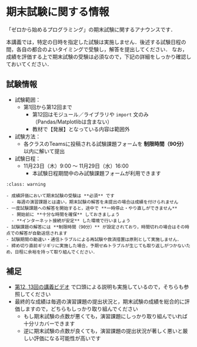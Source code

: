 # 期末試験に関する情報

「ゼロから始めるプログラミング」の期末試験に関するアナウンスです．

本講義では，特定の日時を指定した試験は実施しません．後述する試験日程の間，各自の都合のよいタイミングで受験し，解答を提出してください．
なお，成績を評価する上で期末試験の受験は必須なので，下記の詳細をしっかり確認しておいてください．


## 試験情報

- 試験範囲：
  - 第1回から第12回まで
    - 第12回はモジュール／ライブラリや `import` 文のみ（Pandas/Matplotlibは含まない）
    - 教材で【発展】となっている内容は範囲外
- 試験方法：
  - 各クラスのTeamsに投稿される試験課題フォームを **制限時間（90分）** 以内に解いて提出
- 試験日程：
  - 11月23日（木）9:00 〜 11月29日（水）16:00
    - 本試験日程期間中のみ試験課題フォームが利用できます


`````{admonition} 課題提出時の注意
:class: warning

- 成績評価において期末試験の受験は **必須** です
  - 毎週の演習課題とは違い，期末試験の解答を未提出の場合は成績を付けられません
- 一度試験課題への解答を開始すると，途中で **一時停止・やり直しができません**
  - 開始前に **十分な時間を確保** しておきましょう
  - **インターネット接続が安定** した環境で行いましょう
- 試験課題の解答には **制限時間（90分）** が設定されており，時間切れの場合はその時点での解答が自動送信されます
- 試験期間の勘違い・通信トラブルによる再試験や救済措置は原則として実施しません．
- 締め切り直前ギリギリに実施した場合，予期せぬトラブルが生じても取り返しがつかないため，日程に余裕を持って取り組んでください．
`````

## 補足

- [第12, 13回の講義ビデオ](https://hiroshimauniv-my.sharepoint.com/:v:/g/personal/furui_hiroshima-u_ac_jp/EVhXseGA509KtQULb9BNQf0B-iKPfXAKELolNSjMzQhnFw) で口頭による説明も実施しているので，そちらも参照してください
- 最終的な成績は毎週の演習課題の提出状況と，期末試験の成績を総合的に評価しますので，どちらもしっかり取り組んでください
  - もし期末試験の点数が悪くても，演習課題にしっかり取り組んでいれば十分リカバーできます
  - 逆に期末試験の点数が良くても，演習課題の提出状況が著しく悪いと厳しい評価になる可能性が高いです